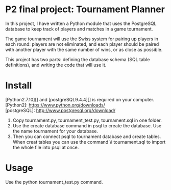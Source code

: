 # P2 final project: Tournament Planner
In this project, I have written a Python module that uses the PostgreSQL database to keep track of players and matches 
in a game tournament.

The game tournament will use the Swiss system for pairing up players in each round: players are not eliminated, 
and each player should be paired with another player with the same number of wins, or as close as possible.

This project has two parts: defining the database schema (SQL table definitions), and writing the code that will use it.

# Install
[Python2.7.10][] and [postgreSQL9.4.4][] is required on your computer.  
[Python2]: https://www.python.org/downloads/  
[postgreSQL]: http://www.postgresql.org/download/

1. Copy tournament.py, tournament_test.py, tournament.sql in one folder.
2. Use the create database command in psql to create the database. Use the name tournament for your database.
3. Then you can connect psql to tournament database and create tables. When creat tables you can use the command \i tournament.sql to import the whole file into psql at once.

# Usage
Use the python tournament_test.py command.
